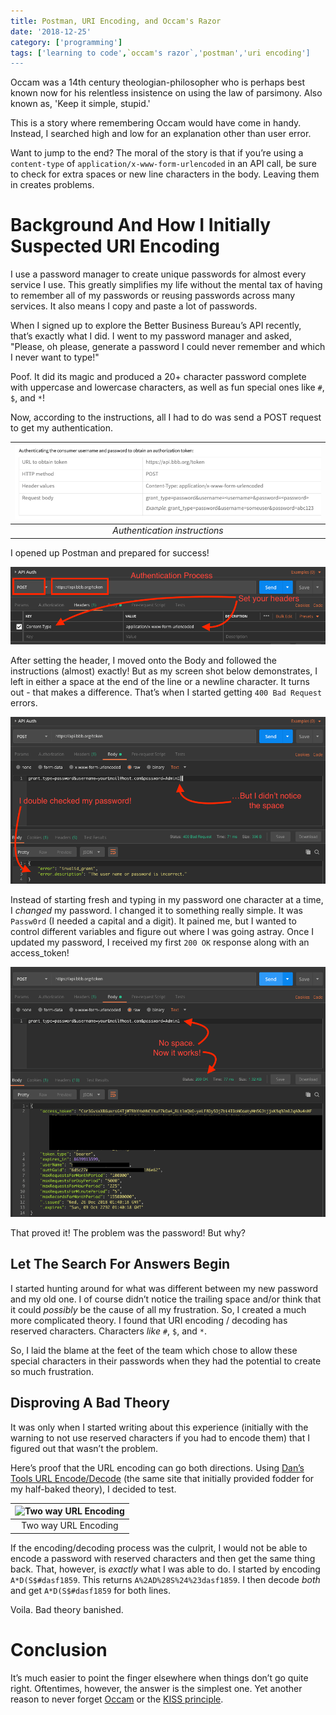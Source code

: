 ```yaml
---
title: Postman, URI Encoding, and Occam's Razor
date: '2018-12-25'
category: ['programming']
tags: ['learning to code',`occam's razor`,'postman','uri encoding']
---
```

Occam was a 14th century theologian-philosopher who is perhaps best known now for his relentless insistence on using the law of parsimony. Also known as, 'Keep it simple, stupid.'

This is a story where remembering Occam would have come in handy. Instead, I searched high and low for an explanation other than user error.

Want to jump to the end? The moral of the story is that if you’re using a `content-type` of `application/x-www-form-urlencoded` in an API call, be sure to check for extra spaces or new line characters in the body. Leaving them in creates problems. 

# Background And How I Initially Suspected URI Encoding
I use a password manager to create unique passwords for almost every service I use. This greatly simplifies my life without the mental tax of having to remember all of my passwords or reusing passwords across many services. It also means I copy and paste a lot of passwords.

When I signed up to explore the Better Business Bureau’s API recently, that’s exactly what I did. I went to my password manager and asked, "Please, oh please, generate a password I could never remember and which I never want to type!"

Poof. It did its magic and produced a 20+ character password complete with uppercase and lowercase characters, as well as fun special ones like `#`, `$`, and `*`! 

Now, according to the instructions, all I had to do was send a POST request to get my authentication.

| ![BBB API Instructions](./BBB-API-Instructions.png)|
|:---:|
| *Authentication instructions* |

I opened up Postman and prepared for success! 

![Postman Header Config](./Postman-Header-Config.png)

After setting the header, I moved onto the Body and followed the instructions (almost) exactly! But as my screen shot below demonstrates, I left in either a space at the end of the line or a newline character. It turns out - that makes a difference. That’s when I started getting `400 Bad Request` errors.

![Postman Body Config With Errors](./Postman-Body-Config-With-Errors.png)

Instead of starting fresh and typing in my password one character at a time, I *changed* my password. I changed it to something really simple. It was `Passw0rd` (I needed a capital and a digit). It pained me, but I wanted to control different variables and figure out where I was going astray. Once I updated my password, I received my first `200 OK` response along with an access_token!

![Postman Body Config Success](./Postman-Body-Config-Success.png)

That proved it! The problem was the password! But why? 

## Let The Search For Answers Begin
I started hunting around for what was different between my new password and my old one. I of course didn’t notice the trailing space and/or think that it could *possibly* be the cause of all my frustration. So, I created a much more complicated theory. I found that URI encoding / decoding has reserved characters. Characters *like* `#`, `$`, and `*`.

So, I laid the blame at the feet of the team which chose to allow these special characters in their passwords when they had the potential to create so much frustration. 

## Disproving A Bad Theory
It was only when I started writing about this experience (initially with the warning to not use reserved characters if you had to encode them) that I figured out that wasn’t the problem.

Here’s proof that the URL encoding can go both directions. Using [Dan’s Tools URL Encode/Decode](https://www.url-encode-decode.com/) (the same site that initially provided fodder for my half-baked theory), I decided to test.

| ![Two way URL Encoding](https://media.giphy.com/media/1ziDlkSSPJ8yLRvUvU/giphy.gif) |
|:---:|
| Two way URL Encoding |

If the encoding/decoding process was the culprit, I would not be able to encode a password with reserved characters and then get the same thing back. That, however, is *exactly* what I was able to do. I started by encoding `A*D(S$#dasf1859`. This returns `A%2AD%28S%24%23dasf1859`. I then decode *both* and get `A*D(S$#dasf1859` for both lines. 

Voila. Bad theory banished. 

# Conclusion

It’s much easier to point the finger elsewhere when things don’t go quite right. Oftentimes, however, the answer is the simplest one. Yet another reason to never forget [Occam](https://www.merriam-webster.com/dictionary/Occam's%20razor) or the [KISS principle](https://en.wikipedia.org/wiki/KISS_principle).